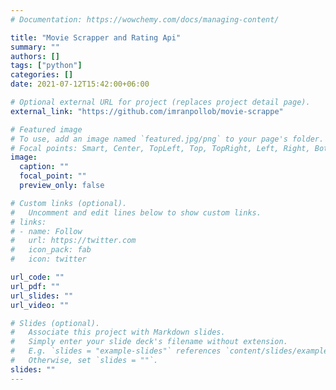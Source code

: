 ```yaml
---
# Documentation: https://wowchemy.com/docs/managing-content/

title: "Movie Scrapper and Rating Api"
summary: ""
authors: []
tags: ["python"]
categories: []
date: 2021-07-12T15:42:00+06:00

# Optional external URL for project (replaces project detail page).
external_link: "https://github.com/imranpollob/movie-scrappe"

# Featured image
# To use, add an image named `featured.jpg/png` to your page's folder.
# Focal points: Smart, Center, TopLeft, Top, TopRight, Left, Right, BottomLeft, Bottom, BottomRight.
image:
  caption: ""
  focal_point: ""
  preview_only: false

# Custom links (optional).
#   Uncomment and edit lines below to show custom links.
# links:
# - name: Follow
#   url: https://twitter.com
#   icon_pack: fab
#   icon: twitter

url_code: ""
url_pdf: ""
url_slides: ""
url_video: ""

# Slides (optional).
#   Associate this project with Markdown slides.
#   Simply enter your slide deck's filename without extension.
#   E.g. `slides = "example-slides"` references `content/slides/example-slides.md`.
#   Otherwise, set `slides = ""`.
slides: ""
---
```

